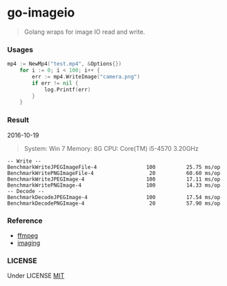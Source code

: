 # go-imageio
> Golang wraps for image IO read and write.

### Usages

```go
mp4 := NewMp4("test.mp4", &Options{})
	for i := 0; i < 100; i++ {
		err := mp4.WriteImage("camera.png")
		if err != nil {
			log.Printf(err)
		}
	}
```

### Result
2016-10-19
> System: Win 7
> Memory: 8G
> CPU: Core(TM) i5-4570 3.20GHz

```
-- Write --
BenchmarkWriteJPEGImageFile-4                100          25.75 ms/op
BenchmarkWritePNGImageFile-4                  20          60.60 ms/op
BenchmarkWriteJPEGImage-4                    100          17.11 ms/op
BenchmarkWritePNGImage-4                     100          14.33 ms/op
-- Decode --
BenchmarkDecodeJPEGImage-4                   100          17.54 ms/op
BenchmarkDecodePNGImage-4                     20          57.90 ms/op
```

### Reference

- [ffmpeg](https://www.ffmpeg.org/) 
- [imaging](https://github.com/disintegration/imaging) 

### LICENSE

Under LICENSE [MIT](https://github.com/openatx/go-stf/blob/master/LICENSE) 
